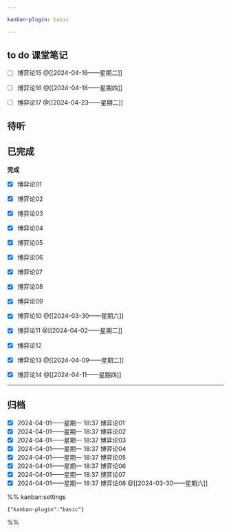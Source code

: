 ```yaml
---

kanban-plugin: basic

---
```


## to do 课堂笔记

- [ ] 博弈论15 @[[2024-04-16——星期二]]
- [ ] 博弈论16 @[[2024-04-18——星期四]]
- [ ] 博弈论17 @[[2024-04-23——星期二]]


## 待听



## 已完成

**完成**
- [x] 博弈论01
- [x] 博弈论02
- [x] 博弈论03
- [x] 博弈论04
- [x] 博弈论05
- [x] 博弈论06
- [x] 博弈论07
- [x] 博弈论08
- [x] 博弈论09
- [x] 博弈论10 @[[2024-03-30——星期六]]
- [x] 博弈论11 @[[2024-04-02——星期二]]
- [x] 博弈论12
- [x] 博弈论13 @[[2024-04-09——星期二]]
- [x] 博弈论14 @[[2024-04-11——星期四]]


***

## 归档

- [x] 2024-04-01——星期一 18:37 博弈论01
- [x] 2024-04-01——星期一 18:37 博弈论02
- [x] 2024-04-01——星期一 18:37 博弈论03
- [x] 2024-04-01——星期一 18:37 博弈论04
- [x] 2024-04-01——星期一 18:37 博弈论05
- [x] 2024-04-01——星期一 18:37 博弈论06
- [x] 2024-04-01——星期一 18:37 博弈论07
- [x] 2024-04-01——星期一 18:37 博弈论08 @[[2024-03-30——星期六]]

%% kanban:settings
```
{"kanban-plugin":"basic"}
```
%%